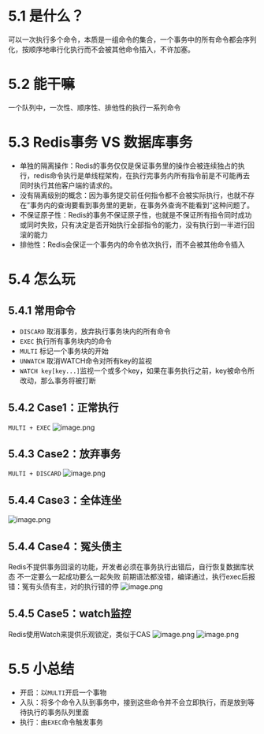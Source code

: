 # 5.1 是什么？
可以一次执行多个命令，本质是一组命令的集合，一个事务中的所有命令都会序列化，按顺序地串行化执行而不会被其他命令插入，不许加塞。
# 5.2 能干嘛
一个队列中，一次性、顺序性、排他性的执行一系列命令
# 5.3 Redis事务 VS 数据库事务

- 单独的隔离操作：Redis的事务仅仅是保证事务里的操作会被连续独占的执行，redis命令执行是单线程架构，在执行完事务内所有指令前是不可能再去同时执行其他客户端的请求的。
- 没有隔离级别的概念：因为事务提交前任何指令都不会被实际执行，也就不存在”事务内的查询要看到事务里的更新，在事务外查询不能看到“这种问题了。
- 不保证原子性：Redis的事务不保证原子性，也就是不保证所有指令同时成功或同时失败，只有决定是否开始执行全部指令的能力，没有执行到一半进行回滚的能力
- 排他性：Redis会保证一个事务内的命令依次执行，而不会被其他命令插入
# 5.4 怎么玩
## 5.4.1 常用命令

- `DISCARD` 取消事务，放弃执行事务块内的所有命令
- `EXEC` 执行所有事务块内的命令
- `MULTI` 标记一个事务块的开始
- `UNWATCH` 取消WATCH命令对所有key的监视
- `WATCH key[key...]`监视一个或多个key，如果在事务执行之前，key被命令所改动，那么事务将被打断
## 5.4.2 Case1：正常执行 
`MULTI + EXEC`
![image.png](https://cdn.nlark.com/yuque/0/2023/png/35653686/1681886098959-c8d548e2-f260-4a10-8b98-b1e464edeec1.png#averageHue=%231f1e1d&clientId=udf68241b-021f-4&from=paste&height=266&id=ue5fb0221&originHeight=266&originWidth=484&originalType=binary&ratio=1&rotation=0&showTitle=false&size=16896&status=done&style=none&taskId=u7739e585-2682-4693-a265-0e163855127&title=&width=484)
## 5.4.3 Case2：放弃事务
`MULTI + DISCARD`
![image.png](https://cdn.nlark.com/yuque/0/2023/png/35653686/1681886139354-197f86c2-adfc-447b-aef4-713b6684813d.png#averageHue=%23211f1e&clientId=udf68241b-021f-4&from=paste&height=187&id=u7cb4311d&originHeight=187&originWidth=330&originalType=binary&ratio=1&rotation=0&showTitle=false&size=12302&status=done&style=none&taskId=u96e636fd-e077-435a-a56d-2bfaceaf2eb&title=&width=330)
## 5.4.4 Case3：全体连坐
![image.png](https://cdn.nlark.com/yuque/0/2023/png/35653686/1681886315469-19648366-9239-4a3e-a639-b17eef7dbe26.png#averageHue=%23211f1e&clientId=udf68241b-021f-4&from=paste&height=193&id=u22632c2c&originHeight=193&originWidth=606&originalType=binary&ratio=1&rotation=0&showTitle=false&size=17697&status=done&style=none&taskId=u63217454-db23-45ee-be67-0ec809cd7d1&title=&width=606)
## 5.4.4 Case4：冤头债主
Redis不提供事务回滚的功能，开发者必须在事务执行出错后，自行恢复数据库状态
不一定要么一起成功要么一起失败
前期语法都没错，编译通过，执行exec后报错：冤有头债有主，对的执行错的停
![image.png](https://cdn.nlark.com/yuque/0/2023/png/35653686/1681886521309-2a1dc433-7986-44dd-92e7-1741239bad19.png#averageHue=%231f1e1d&clientId=udf68241b-021f-4&from=paste&height=298&id=udb087904&originHeight=298&originWidth=566&originalType=binary&ratio=1&rotation=0&showTitle=false&size=22405&status=done&style=none&taskId=u67f367eb-13bb-4437-a386-e869d54c120&title=&width=566)
## 5.4.5 Case5：watch监控
Redis使用Watch来提供乐观锁定，类似于CAS
![image.png](https://cdn.nlark.com/yuque/0/2023/png/35653686/1681886769431-d1275a25-9423-4a71-9715-9d747ab8ae0a.png#averageHue=%23f5efed&clientId=udf68241b-021f-4&from=paste&height=791&id=u9c91c595&originHeight=791&originWidth=1578&originalType=binary&ratio=1&rotation=0&showTitle=false&size=611173&status=done&style=none&taskId=u91457256-e57c-41b7-b77b-d0802dfe084&title=&width=1578)
![image.png](https://cdn.nlark.com/yuque/0/2023/png/35653686/1681886845742-38c30e61-7594-4415-b025-ab2b1f6baf04.png#averageHue=%23f7f0ef&clientId=udf68241b-021f-4&from=paste&height=861&id=u257552e0&originHeight=861&originWidth=1400&originalType=binary&ratio=1&rotation=0&showTitle=false&size=362685&status=done&style=none&taskId=u7236f6f7-0f9e-4655-94f1-3cf7bd5679e&title=&width=1400)
# 5.5 小总结

- 开启：以`MULTI`开启一个事物
- 入队：将多个命令入队到事务中，接到这些命令并不会立即执行，而是放到等待执行的事务队列里面
- 执行：由`EXEC`命令触发事务
